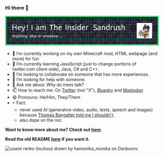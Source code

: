 ### Hi there 👋

![Header image](github-header-image.png) 

- 🔭 I’m currently working on my own Minecraft mod, HTML webpage (and more) for fun
- 🌱 I’m currently learning JavaScript (just to change portions of twitter.com client-side), Java, C# and C++.
- 👯 I’m looking to collaborate on someone that has more experiences.
- 🤔 I’m looking for help with someone.
- 💬 Ask me about: Why do trees talk?
- 📫 How to reach me: On [Twitter](https://twitter.com/InsiderSandrush?mx=1) (not "X"), [Bluesky](https://bsky.app/profile/theinsidersandrush.bsky.social) and [Mastodon](https://mastodon.social/@theinsidersandrush@pawoo.net)
- 😄 Pronouns: He/Him, They/Them
- ⚡ Fact:
  - never used AI (generative video, audio, texts, speech and images) because [Thomas Bangalter told me I shouldn't](https://www.bbc.com/news/entertainment-arts-65140938).
  - also dope on the mic

__Want to know more about me? Check out [here](https://web.archive.org/web/20000301045908/http://x.com/).__

__Read the old README [here](OLDREADME.md) if you want it.__


![usami renko (touhou) drawn by hamonika_monika on Danbooru](https://cdn.donmai.us/original/1c/37/__usami_renko_touhou_drawn_by_hamonika_monika__1c3729148d65e55bbdd5e6cc2b891fbf.jpg)
